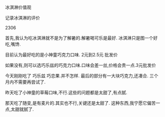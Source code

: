 

冰淇淋价值观

记录冰淇淋的评价



2306

首先,我认为吃冰淇淋就不是为了解暑的.解暑喝可乐是最好.
冰淇淋只是图一个好吃,嘴馋.




目前认为最好吃的是小神童巧克力口味. 2元到2.5元 批发价

如果没有,则可以选巧乐兹的巧克力口味.口味会差一丝,价格会贵一点.3元批发价


今天刚刚吃了 巧乐兹 巧恋果.并不怎样.
最后的部分有一大块巧克力,还凑合.
三个月内不需要再尝试了.


昨天吃了小神童的草莓口味,不行.这些的问题都是太甜了,有点腻.


那天吃了随变,是有麦片的.其实也不行,关键还是太甜了.
这种东西,我宁愿它偏苦一点,太甜就腻了.




